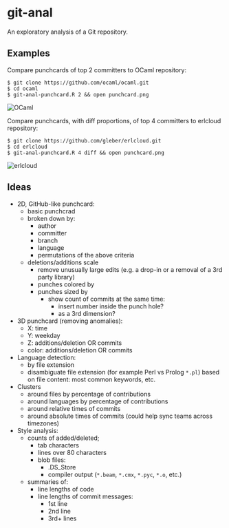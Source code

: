 git-anal
========

An exploratory analysis of a Git repository.


Examples
--------
Compare punchcards of top 2 committers to OCaml repository:
```shell
$ git clone https://github.com/ocaml/ocaml.git
$ cd ocaml
$ git-anal-punchcard.R 2 && open punchcard.png
```
![OCaml](https://raw.github.com/ibnfirnas/git-anal/master/examples/ocaml-punchcard-top-2.png)

Compare punchcards, with diff proportions, of top 4 committers to erlcloud
repository:
```shell
$ git clone https://github.com/gleber/erlcloud.git
$ cd erlcloud
$ git-anal-punchcard.R 4 diff && open punchcard.png
```
![erlcloud](https://raw.github.com/ibnfirnas/git-anal/master/examples/erlcloud-punchcard-top-4-diff.png)


Ideas
-----
* 2D, GitHub-like punchcard:
    - basic punchcrad
    - broken down by:
        + author
        + committer
        + branch
        + language
        + permutations of the above criteria
    - deletions/additions scale
        + remove unusually large edits
          (e.g. a drop-in or a removal of a 3rd party library)
        + punches colored by
        + punches sized by
            * show count of commits at the same time:
                - insert number inside the punch hole?
                - as a 3rd dimension?
* 3D punchcard (removing anomalies):
    - X: time
    - Y: weekday
    - Z: additions/deletion OR commits
    - color: additions/deletion OR commits
* Language detection:
    - by file extension
    - disambiguate file extension (for example Perl vs Prolog `*.pl`) based on
      file content: most common keywords, etc.
* Clusters
    - around files by percentage of contributions
    - around languages by percentage of contributions
    - around relative times of commits
    - around absolute times of commits (could help sync teams across timezones)
* Style analysis:
    - counts of added/deleted;
        + tab characters
        + lines over 80 characters
        + blob files:
            * .DS_Store
            * compiler output (`*.beam`, `*.cmx`, `*.pyc`, `*.o`, etc.)
    - summaries of:
        + line lengths of code
        + line lengths of commit messages:
            * 1st line
            * 2nd line
            * 3rd+ lines
